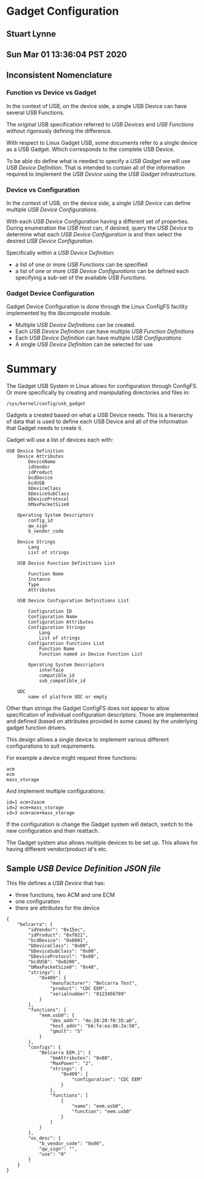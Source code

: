 # Gadget Configuration
## Stuart Lynne 
## Sun Mar 01 13:36:04 PST 2020 

## Inconsistent Nomenclature

### Function vs Device vs Gadget

In the context of USB, on the device side, a single USB Device can have several USB Functions. 

The original USB specification referred to *USB Devices* and *USB Functions* without rigorously defining the difference.

With respect to Linux Gadget USB, some documents refer to a single device as a USB Gadget. Which corresponds to
the complete USB Device.

To be able do define what is needed to specify a *USB Gadget* we will use *USB Device Definition*. That is 
intended to contain all of the information required to implement the *USB Device* using the *USB Gadget* infrastructure.

### Device vs Configuration

In the context of USB, on the device side, a single *USB Device* can define multiple *USB Device Configurations*.

With each *USB Device Configuration* having a different set of properties. 
During enumeration the *USB Host* can, if desired, query 
the *USB Device* to determine what each *USB Device Configuration* is and then select the desired 
*USB Device Configuration*.

Specifically within a *USB Device Definition*:
- a list of one or more *USB Functions* can be specified
- a list of one or more *USB Device Configurations* can be defined each specifying a sub-set of the available *USB Functions*.


### Gadget Device Configuration

Gadget Device Configuration is done through the Linux ConfigFS facility implemented by the *libcomposite* module. 

- Multiple *USB Device Definitions* can be created. 
- Each *USB Device Definition* can have multiple *USB Function Definitions*
- Each *USB Device Definition* can have multiple *USB Configurations*
- A single *USB Device Definition* can be selected for use


# Summary

The Gadget USB System in Linux allows for configuration through ConfigFS. Or more specifically by creating and
manipulating directories and files in:

    /sys/kernel/config/usb_gadget

Gadgets a created based on what a USB Device needs. This is a hierarchy of data that is used to define each
USB Device and all of the information that Gadget needs to create it.


Gadget will use a list of devices each with:

    USB Device Definition
        Device Attributes
            DeviceName
            idVendor
            idProduct
            bcdDevice
            bcdUSB
            bDeviceClass
            bDeviceSubClass
            bDeviceProtocol
            bMaxPacketSize0

        Operating System Descriptors
            config_id
            qw_sign
            b_vender_code

        Device Strings
            Lang
            List of strings
        
        USB Device Function Definitions List

            Function Name
            Instance
            Type
            Attributes

        USB Device Configuration Definitions List
            
            Configuration ID
            Configuration Name
            Configuration Attributes
            Configuration Strings
                Lang
                List of strings
            Configuration Functions List
                Function Name
                Function named in Device Function List

            Operating System Descriptors
                interface
                compatible_id
                sub_compatible_id

        UDC
            name of platform UDC or empty


Other than strings the Gadget ConfigFS does not appear to allow specification of individual configuration descriptors.
Those are implemented and defined (based on attributes provided in some cases) by the underlying gadget function drivers.

This design allows a single device to implement various different configurations to suit requirements.

For example a device might request three functions:

    acm
    ecm
    mass_storage

And implement multiple configurations:

    id=1 ecm+2xacm
    id=2 ecm+mass_storage
    id=3 ecm+acm+mass_storage

If the configuration is change the Gadget system will detach, switch to the new configuration and then reattach. 

The Gadget system also allows multiple devices to be set up. This allows for having different vendor/product id's etc.


## Sample *USB Device Definition JSON file*

This file defines a *USB Device* that has:

- three functions, two ACM and one ECM
- one configuration
- there are attributes for the device 
```
{
    "belcarra": {
        "idVendor": "0x15ec",
        "idProduct": "0xf021",
        "bcdDevice": "0x0001",
        "bDeviceClass": "0x00",
        "bDeviceSubClass": "0x00",
        "bDeviceProtocol": "0x00",
        "bcdUSB": "0x0200",
        "bMaxPacketSize0": "0x40",
        "strings": {
            "0x409": {
                "manufacturer": "Belcarra Test",
                "product": "CDC EEM",
                "serialnumber": "0123456789"
            }
        },
        "functions": {
            "eem.usb0": {
                "dev_addr": "4e:28:20:f0:35:ab",
                "host_addr": "b6:fe:ea:86:2a:50",
                "qmult": "5"
            }
        },
        "configs": {
            "Belcarra EEM.1": {
                "bmAttributes": "0x80",
                "MaxPower": "2",
                "strings": {
                    "0x409": {
                        "configuration": "CDC EEM"
                    }
                },
                "functions": [
                    {
                        "name": "eem.usb0",
                        "function": "eem.usb0"
                    }
                ]
            }
        },
        "os_desc": {
            "b_vendor_code": "0x00",
            "qw_sign": "",
            "use": "0"
        }
    }
}
```
